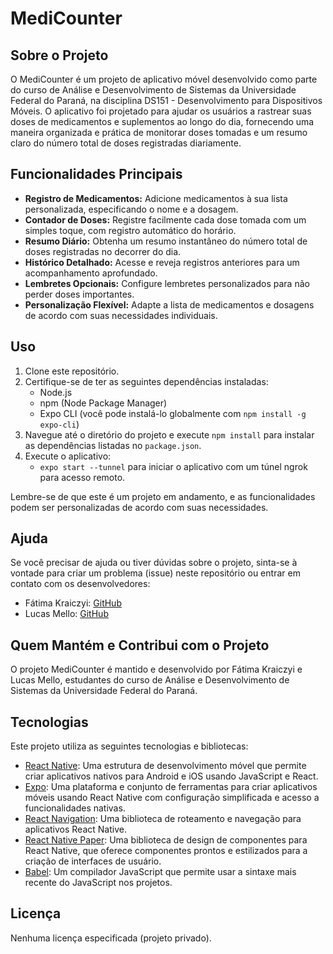 # MediCounter

## Sobre o Projeto

O MediCounter é um projeto de aplicativo móvel desenvolvido como parte do curso de Análise e Desenvolvimento de Sistemas da Universidade Federal do Paraná, na disciplina DS151 - Desenvolvimento para Dispositivos Móveis. O aplicativo foi projetado para ajudar os usuários a rastrear suas doses de medicamentos e suplementos ao longo do dia, fornecendo uma maneira organizada e prática de monitorar doses tomadas e um resumo claro do número total de doses registradas diariamente.


## Funcionalidades Principais

- **Registro de Medicamentos:** Adicione medicamentos à sua lista personalizada, especificando o nome e a dosagem.
- **Contador de Doses:** Registre facilmente cada dose tomada com um simples toque, com registro automático do horário.
- **Resumo Diário:** Obtenha um resumo instantâneo do número total de doses registradas no decorrer do dia.
- **Histórico Detalhado:** Acesse e reveja registros anteriores para um acompanhamento aprofundado.
- **Lembretes Opcionais:** Configure lembretes personalizados para não perder doses importantes.
- **Personalização Flexível:** Adapte a lista de medicamentos e dosagens de acordo com suas necessidades individuais.


## Uso

1. Clone este repositório.
2. Certifique-se de ter as seguintes dependências instaladas:
   - Node.js
   - npm (Node Package Manager)
   - Expo CLI (você pode instalá-lo globalmente com `npm install -g expo-cli`)
3. Navegue até o diretório do projeto e execute `npm install` para instalar as dependências listadas no `package.json`.
4. Execute o aplicativo:
   - `expo start --tunnel` para iniciar o aplicativo com um túnel ngrok para acesso remoto.

Lembre-se de que este é um projeto em andamento, e as funcionalidades podem ser personalizadas de acordo com suas necessidades.


## Ajuda

Se você precisar de ajuda ou tiver dúvidas sobre o projeto, sinta-se à vontade para criar um problema (issue) neste repositório ou entrar em contato com os desenvolvedores:

- Fátima Kraiczyi: [GitHub](https://github.com/FatimaKraiczyi)
- Lucas Mello: [GitHub](https://github.com/lucasmello19)


## Quem Mantém e Contribui com o Projeto

O projeto MediCounter é mantido e desenvolvido por Fátima Kraiczyi e Lucas Mello, estudantes do curso de Análise e Desenvolvimento de Sistemas da Universidade Federal do Paraná.


## Tecnologias

Este projeto utiliza as seguintes tecnologias e bibliotecas:

- [React Native](https://reactnative.dev/): Uma estrutura de desenvolvimento móvel que permite criar aplicativos nativos para Android e iOS usando JavaScript e React.
- [Expo](https://expo.dev/): Uma plataforma e conjunto de ferramentas para criar aplicativos móveis usando React Native com configuração simplificada e acesso a funcionalidades nativas.
- [React Navigation](https://reactnavigation.org/): Uma biblioteca de roteamento e navegação para aplicativos React Native.
- [React Native Paper](https://callstack.github.io/react-native-paper/): Uma biblioteca de design de componentes para React Native, que oferece componentes prontos e estilizados para a criação de interfaces de usuário.
- [Babel](https://babeljs.io/): Um compilador JavaScript que permite usar a sintaxe mais recente do JavaScript nos projetos.


## Licença

Nenhuma licença especificada (projeto privado).
